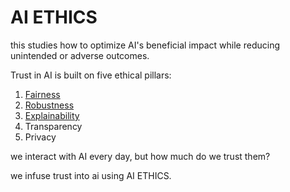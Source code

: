 # AI ETHICS

this studies how to optimize AI's beneficial impact while reducing unintended or adverse outcomes.

Trust in AI is built on five ethical pillars:

1. [Fairness](./fairness.md)
2. [Robustness](./robustness.md)
3. [Explainability](./explainability.md)
4. Transparency
5. Privacy

we interact with AI every day, but how much do we trust them?

we infuse trust into ai using AI ETHICS.
